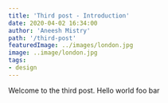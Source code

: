 ```yaml
---
title: 'Third post - Introduction'
date: 2020-04-02 16:34:00
author: 'Aneesh Mistry'
path: '/third-post'
featuredImage: ../images/london.jpg
image: ..image/london.jpg
tags:
- design
---
```


Welcome to the third post. Hello world foo bar